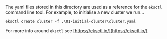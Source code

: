 The yaml files stored in this directory are used as a reference for the `eksctl` command line tool. For example, to initialise a new cluster we run...
```
eksctl create cluster -f .\01-initial-cluster\cluster.yaml
```
For more info around `eksctl` see [https://eksctl.io/](https://eksctl.io/)